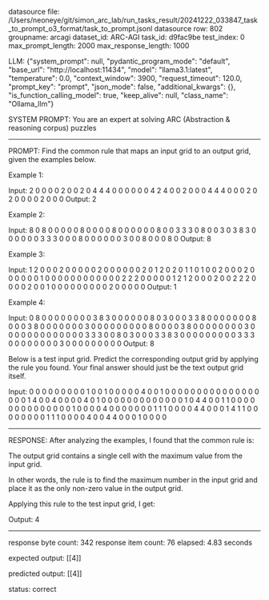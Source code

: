 datasource file: /Users/neoneye/git/simon_arc_lab/run_tasks_result/20241222_033847_task_to_prompt_o3_format/task_to_prompt.jsonl
datasource row: 802
groupname: arcagi
dataset_id: ARC-AGI
task_id: d9fac9be
test_index: 0
max_prompt_length: 2000
max_response_length: 1000

LLM:
{"system_prompt": null, "pydantic_program_mode": "default", "base_url": "http://localhost:11434", "model": "llama3.1:latest", "temperature": 0.0, "context_window": 3900, "request_timeout": 120.0, "prompt_key": "prompt", "json_mode": false, "additional_kwargs": {}, "is_function_calling_model": true, "keep_alive": null, "class_name": "Ollama_llm"}

SYSTEM PROMPT:
You are an expert at solving ARC (Abstraction & reasoning corpus) puzzles

---

PROMPT:
Find the common rule that maps an input grid to an output grid, given the examples below.

Example 1:

Input:
2 0 0 0 0 2 0 0 2
0 4 4 4 0 0 0 0 0
0 4 2 4 0 0 2 0 0
0 4 4 4 0 0 0 2 0
2 0 0 0 0 2 0 0 0
Output:
2

Example 2:

Input:
8 0 8 0 0 0 0 0 8
0 0 0 0 8 0 0 0 0
0 0 8 0 0 3 3 3 0
8 0 0 3 0 3 8 3 0
0 0 0 0 0 3 3 3 0
0 0 8 0 0 0 0 0 0
3 0 0 8 0 0 0 8 0
Output:
8

Example 3:

Input:
1 2 0 0 0 2 0 0 0
0 0 2 0 0 0 0 0 0
2 0 1 2 0 2 0 1 1
0 1 0 0 2 0 0 0 2
0 0 0 0 0 0 1 0 0
0 0 0 0 0 0 0 0 0
0 2 2 2 0 0 0 0 0
1 2 1 2 0 0 0 2 0
0 2 2 2 0 0 0 0 2
0 0 1 0 0 0 0 0 0
0 0 0 2 0 0 0 0 0
Output:
1

Example 4:

Input:
0 8 0 0 0 0 0 0 0 0 3 8
3 0 0 0 0 0 0 8 0 3 0 0
0 3 3 8 0 0 0 0 0 0 0 8
0 0 0 3 8 0 0 0 0 0 0 0
3 0 0 0 0 0 0 0 0 0 8 0
0 0 0 3 8 0 0 0 0 0 0 0
0 3 0 0 0 0 0 0 0 0 0 0
0 0 0 3 3 3 0 0 8 0 3 0
0 0 3 3 8 3 0 0 0 0 0 0
0 0 0 3 3 3 0 0 0 0 0 0
0 0 3 0 0 0 0 0 0 0 0 0
Output:
8

Below is a test input grid. Predict the corresponding output grid by applying the rule you found. Your final answer should just be the text output grid itself.

Input:
0 0 0 0 0 0 0 0 0 1 0 0
1 0 0 0 0 0 4 0 0 1 0 0
0 0 0 0 0 0 0 0 0 0 0 0
0 0 0 0 1 4 0 0 4 0 0 0
0 4 0 1 0 0 0 0 0 0 0 0
0 0 0 0 0 1 0 4 4 0 0 1
1 0 0 0 0 0 0 0 0 0 0 0
0 0 0 1 0 0 0 0 4 0 0 0
0 0 0 0 1 1 1 0 0 0 0 4
4 0 0 0 1 4 1 1 0 0 0 0
0 0 0 0 1 1 1 0 0 0 0 4
0 0 4 4 0 0 0 1 0 0 0 0


---

RESPONSE:
After analyzing the examples, I found that the common rule is:

The output grid contains a single cell with the maximum value from the input grid.

In other words, the rule is to find the maximum number in the input grid and place it as the only non-zero value in the output grid.

Applying this rule to the test input grid, I get:

Output:
4

---


response byte count: 342
response item count: 76
elapsed: 4.83 seconds

expected output:
[[4]]

predicted output:
[[4]]

status: correct
